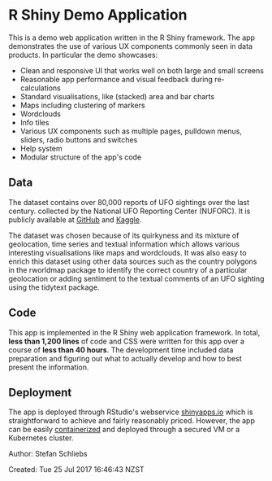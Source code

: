 # R Shiny Demo Application

This is a demo web application written in the R Shiny framework. The app demonstrates the use of various UX components commonly seen in data products. In particular the demo showcases:

- Clean and responsive UI that works well on both large and small screens
- Reasonable app performance and visual feedback during re-calculations
- Standard visualisations, like (stacked) area and bar charts
- Maps including clustering of markers
- Wordclouds
- Info tiles
- Various UX components such as multiple pages, pulldown menus, sliders, radio buttons and switches
- Help system
- Modular structure of the app's code


## Data

The dataset contains over 80,000 reports of UFO sightings over the last century. collected by the National UFO Reporting Center (NUFORC). It is publicly available at [GitHub](https://github.com/planetsig/ufo-reports) and [Kaggle](https://www.kaggle.com/donyoe/exploring-ufo-sightings).

The dataset was chosen because of its quirkyness and its mixture of geolocation, time series and textual information which allows various interesting visualisations like maps and wordclouds. It was also easy to enrich this dataset using other data sources such as the country polygons in the rworldmap package to identify the correct country of a particular geolocation or adding sentiment to the textual comments of an UFO sighting using the tidytext package.


## Code

This app is implemented in the R Shiny web application framework. In total, **less than 1,200 lines** of code and CSS were written for this app over a course of **less than 40 hours**. The development time included data preparation and figuring out what to actually develop and how to best present the information.


## Deployment

The app is deployed through RStudio's webservice [shinyapps.io](https://shinyapps.io) which is straightforward to achieve and fairly reasonably priced. However, the app can be easily [containerized](https://www.docker.com) and deployed through a secured VM or a Kubernetes cluster.

Author: Stefan Schliebs

Created: Tue 25 Jul 2017 16:46:43 NZST
